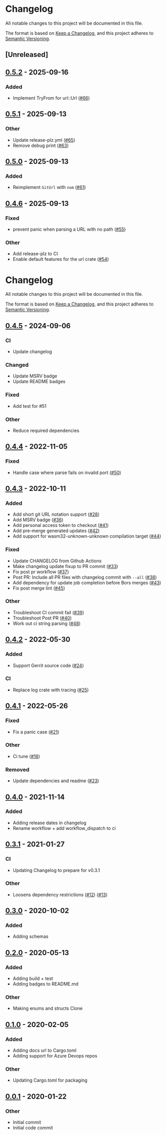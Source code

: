 # Changelog

All notable changes to this project will be documented in this file.

The format is based on [Keep a Changelog](https://keepachangelog.com/en/1.0.0/),
and this project adheres to [Semantic Versioning](https://semver.org/spec/v2.0.0.html).

## [Unreleased]

## [0.5.2](https://github.com/tjtelan/git-url-parse-rs/compare/v0.5.1...v0.5.2) - 2025-09-16

### Added

- Implement TryFrom<GitUrl> for url::Url ([#66](https://github.com/tjtelan/git-url-parse-rs/pull/66))

## [0.5.1](https://github.com/tjtelan/git-url-parse-rs/compare/v0.5.0...v0.5.1) - 2025-09-13

### Other

- Update release-plz.yml ([#65](https://github.com/tjtelan/git-url-parse-rs/pull/65))
- Remove debug print ([#63](https://github.com/tjtelan/git-url-parse-rs/pull/63))

## [0.5.0](https://github.com/tjtelan/git-url-parse-rs/compare/v0.4.6...v0.5.0) - 2025-09-13

### Added

- Reimplement `GitUrl` with `nom` ([#61](https://github.com/tjtelan/git-url-parse-rs/pull/61))

## [0.4.6](https://github.com/tjtelan/git-url-parse-rs/compare/v0.4.5...v0.4.6) - 2025-09-13

### Fixed

- prevent panic when parsing a URL with no path ([#55](https://github.com/tjtelan/git-url-parse-rs/pull/55))

### Other

- Add release-plz to CI
- Enable default features for the url crate ([#54](https://github.com/tjtelan/git-url-parse-rs/pull/54))
# Changelog

All notable changes to this project will be documented in this file.

The format is based on [Keep a Changelog](https://keepachangelog.com/en/1.0.0/),
and this project adheres to [Semantic Versioning](https://semver.org/spec/v2.0.0.html).

## [0.4.5](https://github.com/tjtelan/git-url-parse-rs/tree/v0.4.5) - 2024-09-06

### CI

- Update changelog

### Changed

- Update MSRV badge
- Update README badges

### Fixed

- Add test for #51

### Other

- Reduce required dependencies

## [0.4.4](https://github.com/tjtelan/git-url-parse-rs/tree/v0.4.4) - 2022-11-05

### Fixed

- Handle case where parse fails on invalid port ([#50](https://github.com/tjtelan/git-url-parse-rs/issues/50))

## [0.4.3](https://github.com/tjtelan/git-url-parse-rs/tree/v0.4.3) - 2022-10-11

### Added

- Add short git URL notation support ([#28](https://github.com/tjtelan/git-url-parse-rs/issues/28))
- Add MSRV badge ([#36](https://github.com/tjtelan/git-url-parse-rs/issues/36))
- Add personal access token to checkout ([#41](https://github.com/tjtelan/git-url-parse-rs/issues/41))
- Add pre-merge generated updates ([#42](https://github.com/tjtelan/git-url-parse-rs/issues/42))
- Add support for wasm32-unknown-unknown compilation target ([#44](https://github.com/tjtelan/git-url-parse-rs/issues/44))

### Fixed

- Update CHANGELOG from Github Actions
- Make changelog update fixup to PR commit ([#33](https://github.com/tjtelan/git-url-parse-rs/issues/33))
- Fix post pr workflow ([#37](https://github.com/tjtelan/git-url-parse-rs/issues/37))
- Post PR: Include all PR files with changelog commit with `--all` ([#38](https://github.com/tjtelan/git-url-parse-rs/issues/38))
- Add dependency for update job completion before Bors merges ([#43](https://github.com/tjtelan/git-url-parse-rs/issues/43))
- Fix post merge lint ([#45](https://github.com/tjtelan/git-url-parse-rs/issues/45))

### Other

- Troubleshoot CI commit fail ([#39](https://github.com/tjtelan/git-url-parse-rs/issues/39))
- Troubleshoot Post PR ([#40](https://github.com/tjtelan/git-url-parse-rs/issues/40))
- Work out ci string parsing ([#48](https://github.com/tjtelan/git-url-parse-rs/issues/48))

## [0.4.2](https://github.com/tjtelan/git-url-parse-rs/tree/v0.4.2) - 2022-05-30

### Added

- Support Gerrit source code ([#24](https://github.com/tjtelan/git-url-parse-rs/issues/24))

### CI

- Replace log crate with tracing ([#25](https://github.com/tjtelan/git-url-parse-rs/issues/25))

## [0.4.1](https://github.com/tjtelan/git-url-parse-rs/tree/v0.4.1) - 2022-05-26

### Fixed

- Fix a panic case ([#21](https://github.com/tjtelan/git-url-parse-rs/issues/21))

### Other

- Ci tune ([#18](https://github.com/tjtelan/git-url-parse-rs/issues/18))

### Removed

- Update dependencies and readme ([#23](https://github.com/tjtelan/git-url-parse-rs/issues/23))

## [0.4.0](https://github.com/tjtelan/git-url-parse-rs/tree/v0.4.0) - 2021-11-14

### Added

- Adding release dates in changelog
- Rename workflow + add workflow_dispatch to ci

## [0.3.1](https://github.com/tjtelan/git-url-parse-rs/tree/v0.3.1) - 2021-01-27

### CI

- Updating Changelog to prepare for v0.3.1

### Other

- Loosens dependency restrictions ([#12](https://github.com/tjtelan/git-url-parse-rs/issues/12)) ([#13](https://github.com/tjtelan/git-url-parse-rs/issues/13))

## [0.3.0](https://github.com/tjtelan/git-url-parse-rs/tree/v0.3.0) - 2020-10-02

### Added

- Adding schemas

## [0.2.0](https://github.com/tjtelan/git-url-parse-rs/tree/v0.2.0) - 2020-05-13

### Added

- Adding build + test
- Adding badges to README.md

### Other

- Making enums and structs Clone

## [0.1.0](https://github.com/tjtelan/git-url-parse-rs/tree/v0.1.0) - 2020-02-05

### Added

- Adding docs url to Cargo.toml
- Adding support for Azure Devops repos

### Other

- Updating Cargo.toml for packaging

## [0.0.1](https://github.com/tjtelan/git-url-parse-rs/tree/v0.0.1) - 2020-01-22

### Other

- Initial commit
- Initial code commit

<!-- generated by git-cliff -->

